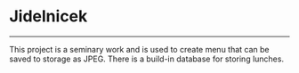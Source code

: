 # Jidelnicek
 
 ***
 
 This project is a seminary work and is used to create menu that can be saved to storage as JPEG. There is a build-in database for storing lunches.
 
